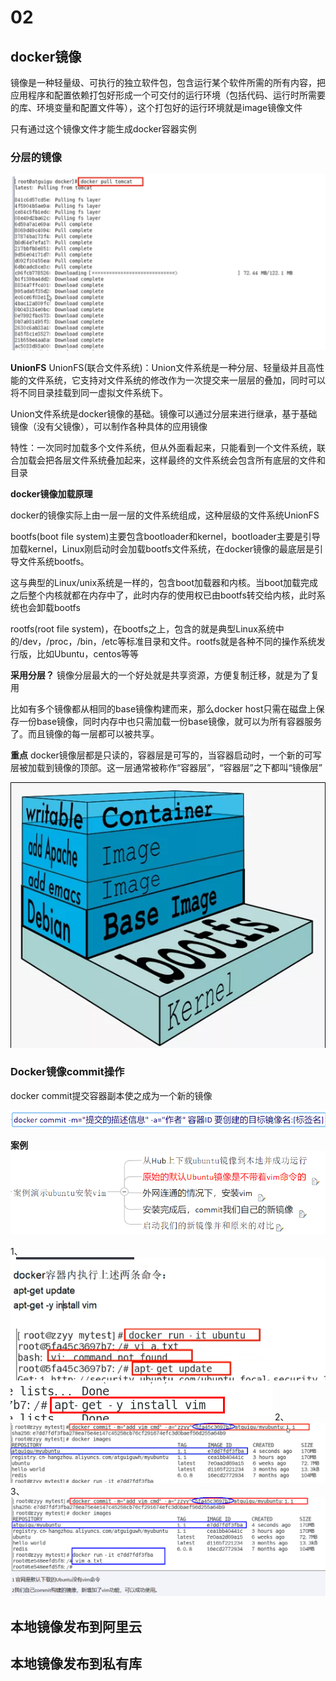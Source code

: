 # 02

## docker镜像
镜像是一种轻量级、可执行的独立软件包，包含运行某个软件所需的所有内容，把应用程序和配置依赖打包好形成一个可交付的运行环境（包括代码、运行时所需要的库、环境变量和配置文件等），这个打包好的运行环境就是image镜像文件

只有通过这个镜像文件才能生成docker容器实例

### 分层的镜像
![Alt text](image-44.png)

**UnionFS**
UnionFS(联合文件系统)：Union文件系统是一种分层、轻量级并且高性能的文件系统，它支持对文件系统的修改作为一次提交来一层层的叠加，同时可以将不同目录挂载到同一虚拟文件系统下。

Union文件系统是docker镜像的基础。镜像可以通过分层来进行继承，基于基础镜像（没有父镜像），可以制作各种具体的应用镜像

特性：一次同时加载多个文件系统，但从外面看起来，只能看到一个文件系统，联合加载会把各层文件系统叠加起来，这样最终的文件系统会包含所有底层的文件和目录

**docker镜像加载原理**

docker的镜像实际上由一层一层的文件系统组成，这种层级的文件系统UnionFS

bootfs(boot file system)主要包含bootloader和kernel，bootloader主要是引导加载kernel，Linux刚启动时会加载bootfs文件系统，在docker镜像的最底层是引导文件系统bootfs。

这与典型的Linux/unix系统是一样的，包含boot加载器和内核。当boot加载完成之后整个内核就都在内存中了，此时内存的使用权已由bootfs转交给内核，此时系统也会卸载bootfs

rootfs(root file system)，在bootfs之上，包含的就是典型Linux系统中的/dev，/proc，/bin，/etc等标准目录和文件。rootfs就是各种不同的操作系统发行版，比如Ubuntu，centos等等

**采用分层？**
镜像分层最大的一个好处就是共享资源，方便复制迁移，就是为了复用

比如有多个镜像都从相同的base镜像构建而来，那么docker host只需在磁盘上保存一份base镜像，同时内存中也只需加载一份base镜像，就可以为所有容器服务了。而且镜像的每一层都可以被共享。

**重点**
docker镜像层都是只读的，容器层是可写的，当容器启动时，一个新的可写层被加载到镜像的顶部。这一层通常被称作“容器层”，“容器层”之下都叫“镜像层”

![Alt text](image-45.png)

### Docker镜像commit操作
docker commit提交容器副本使之成为一个新的镜像

![Alt text](image-46.png)

**案例**
![Alt text](image-47.png)

1、
![Alt text](image-48.png)
![Alt text](image-49.png)
2、
![Alt text](image-50.png)
3、
![Alt text](image-51.png)

## 本地镜像发布到阿里云


## 本地镜像发布到私有库